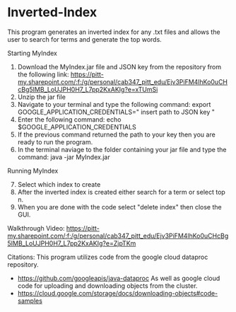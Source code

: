 # Inverted-Index
This program generates an inverted index for any .txt files and allows the user to search for terms and generate the top words.

Starting MyIndex
1. Download the MyIndex.jar file and JSON key from the repository from the following link: https://pitt-my.sharepoint.com/:f:/g/personal/cab347_pitt_edu/Ejv3PiFM4lhKo0uCHcBg5IMB_LoUJPH0H7_L7pp2KxAKIg?e=xTUmSi
2. Unzip the jar file
3. Navigate to your terminal and type the following command: export GOOGLE_APPLICATION_CREDENTIALS=" insert path to JSON key "
4. Enter the following command: echo $GOOGLE_APPLICATION_CREDENTIALS
5. If the previous command returned the path to your key then you are ready to run the program.
6. In the terminal naviage to the folder containing your jar file and type the command: java -jar MyIndex.jar

Running MyIndex

7. Select which index to create
8. After the inverted index is created either search for a term or select top n.
9. When you are done with the code select "delete index" then close the GUI.


Walkthrough Video: https://pitt-my.sharepoint.com/:f:/g/personal/cab347_pitt_edu/Ejv3PiFM4lhKo0uCHcBg5IMB_LoUJPH0H7_L7pp2KxAKIg?e=ZjpTKm


Citations:
This program utilizes code from the google cloud dataproc repository.
- https://github.com/googleapis/java-dataproc
As well as google cloud code for uploading and downloading objects from the cluster.
- https://cloud.google.com/storage/docs/downloading-objects#code-samples

